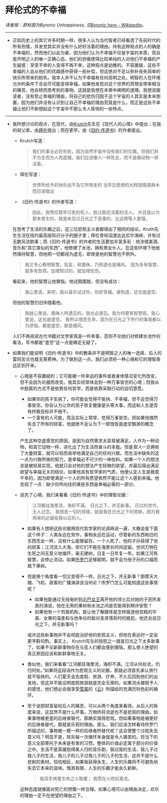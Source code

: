 # 拜伦式的不幸福

*译者按：原标题为Byronic Unhappiness, 见[Byronic hero - Wikipedia](https://en.wikipedia.org/wiki/Byronic_hero)。*

---

* 正如历史上的其它许多时期一样，很多人认为当代智者已经看透了先前时代的所有热情，并发觉其实并没有什么好好活着的理由。持有这种观点的人的确是不幸福的，然而他们以此为豪，因为他们认为不幸福不仅是宇宙的本质，而且是开明之人的唯一正确心态。他们的骄傲使得比较单纯的人对他们不幸福的产生疑惑：享受不幸的人变得不再不幸。这种观点是幼稚的。不容置疑，这些不幸福的人会从他们的优越感中获得一些补偿，但这绝对不足以弥补丧失简单的快乐所带来的损失。我本人并不认为不幸福有任何高明之处。明智的人在环境允许的条件下总会尽可能变得幸福。如果他发现对这个世界的冥想会带来相当的痛苦，他会转而思考别的事物。这就是我想在本章中阐明的道理。我想说服读者，没有禁止幸福的理由，将自己的悲伤归因于这个宇宙的人其实是本末倒置。因为他们并没有认识到让自己不幸福的理由究竟是什么，而正是这些不幸福让他们不断想起这个宇宙中不那么令人愉快的一些特点。

---

* 我所想讨论的观点，在现代，由[Krutch](https://en.wikipedia.org/wiki/Joseph_Wood_Krutch)先生在《现代人的心情》中提出；在我的祖父辈，由[拜伦](https://en.wikipedia.org/wiki/Lord_Byron)提出；而在更早，由《[旧约·传道书](https://en.wikipedia.org/wiki/Ecclesiastes)》的作者提出。
  * Krutch写道：
    > 我们的事业必将失败，因为自然宇宙中没有我们的位置。但我们并不为生而为人而遗憾。我们应该像人一样死去，而不是像动物一样活着。
  * 拜伦写道：
    > 世界所给予的快乐远不及它所带走的
    > 当早日思想的光辉因情感麻木而日渐暗淡

  * 《旧约·传道书》的作者写道：

    > 因此，我赞叹那早已死的死人，胜过那还活着的活人。
    > 并且我以为那未曾生的，就是未见过日光之下恶事的，比这两等人更强。

  在思考了生活的乐趣之后，这三位悲观主义者都得出了相同的结论。Kruth先生生活在纽约最高级知识分子的圈子里；拜伦曾经泅渡达达尼尔海峡，并有过无数风流韵事；而《旧约·传道书》的作者的生活更加丰富多彩：他涉猎美酒、音乐和“其它类似的东西”，他修建了水池，拥有男女仆人。在这些环境下他依然保持智慧，但他把一切都视为虚无，即使是他的智慧也不例外。

  >  我又专心察明智慧，狂妄，和愚昧。乃知道也是捕风。
  >  因为多有智慧，就多有愁烦。加增知识的，就加增忧伤。

  看起来，他的智慧让他懊恼。他试图摆脱，但没有成功：

  > 我心里说，来吧，我以喜乐试试你，你好享福。谁知道，这也是虚空。

  但他的智慧仍旧伴随着他。
 
  > 我就心里说，愚昧人所遇见的，我也必遇见。我为何更有智慧呢。我心里说，这也是虚空。
  > 我所以恨恶生命，因为在日光之下所行的事我都以为烦恼。都是虚空，都是捕风。 

  人们不再阅读古代书籍对文学家真是一件幸事，否则不论他们对修建水池作何看法，写书都是“虚空”这一点是确定无疑了。
* 如果我们能说明《旧约·传道书》中的教条并不是明智之人的唯一选择，后人的雷同言论也就无需费神。为了做到这一点，我们必须将一种心境和它的理智表达区别开来。
  * 心境是不容置疑的；它可能被一件幸运的事件或者身体情况变化所改变，但不会因为论据而改变。我其实经常体会到一种万事皆空的心境；但我从中脱离的方式不是依靠任何哲学，而是依靠采取行动的迫切意愿。
    * 如果你的孩子生病了，你可能会觉得不愉快、不幸福，但不会觉得万事皆空。你会认为让你的孩子恢复健康是头等大事，而这和人生是否有终极目标并不相干。
    * 一个富有的人可能，而且实际上常常，觉得万事皆空。但如果他偶然失去了所有的财富，他就绝不会认为下一顿饱饭是虚空飘渺的概念了。
  
    产生这种空虚感觉的原因，是因为自然需求太容易被满足。人作为一种动物，和其它动物一样，进化出了为生活而奋斗的本能。但是*智人*一旦拥有了大量财富，就可以轻而易举地满足自己的任何兴致。而生活中缺失的这一点为兴致所做的努力，是幸福必不可少的一味佐料。如果一个人的想法总是被轻易实现，他就只会对他的想法产生轻微的欲望，并最后得出满足欲望与幸福无关的结论。如果他具有哲学家的气质，他便认定人生是极度不幸的，因为即使满足一个人的所有愿望依然不能让这个人感到幸福。他忽视了一点：缺少你所向往的某些东西是幸福必需的一部分。
  * 说完了心境，我们来看看《旧约·传道书》中的理智论据：
    > 江河都往海里流，海却不满。
    > 日光之下，并无新事。
    > 已过的世代，无人记念。
    > 我恨恶一切的劳碌，就是我在日光之下的劳碌，因为我得来的必留给我以后的人。
  
    * 如果有人想把这些论据用现代哲学家的论调再说一遍，大概会是下面这个样子：人类永远在劳作，事物永远在运动，尽管新的东西和旧的东西完全一样，没有什么能够留存。一个人死了，他的子孙获得了他的财富；江河流入大海，但它们不能在海里长时间逗留。世间万物在生死之间无意义地循环，毫无建树，日复一日年复一年。如果江河有智慧，会停止流动。如果[所罗门](https://en.wikipedia.org/wiki/Solomon)足够聪明，就不会为他子孙的口福而栽下果树。
    * 但是换个角度看一切又变得不一样。日光之下，并无新事？那摩天大楼、飞机、政客的广播演讲该当何论？所罗门怎么可能知道这些事情呢？
      * 如果他能通过无线电听到[示巴女王](https://en.wikipedia.org/wiki/Queen_of_Sheba)离开他的领土后对她的子民所发表的演说，他在无用的果树和水池之间是否能得到稍许安慰？
      * 如果他有一个剪报机构，能让他了解媒体是怎样报道他宫殿的华美、女眷的温柔和与他争论的敌对圣贤落败时的尴尬，他还会说日光之下，并无新事吗？
     
      或许这些新事物并不会彻底治好他的悲观主义，但他在表达时一定会更字斟句酌。事实上， Krutch先生的抱怨之一就是日光之下太多新事了。如果不论新鲜事物存在与否人们都会感到懊恼，那么使人绝望的真正原因应该和新鲜事物无关。
    * 类似地，我们来看看“江河都往海里流，海却不满。江河从何处流，仍归何处。”如果将这段话作为悲观主义的论据，那就必须首先承认旅行是不愉快的。人们夏天会去度假、旅游、疗养，不久后回到他们的出发地，但这并不能证明度假旅游就是完全无用的。如果流水被赋予人的感觉，他们想必会很享受[雪莱](https://en.wikipedia.org/wiki/Percy_Bysshe_Shelley)的《[云](https://en.wikipedia.org/wiki/The_Cloud_(poem))》所描绘的充满历险色彩的循环。
    * 至于说把财富留给后人的痛苦，可以从两个角度来看待。从后人的角度来说，这显然不是什么坏事。万物终将流逝也不是悲观的理由。如果事物被更差的后继者替代，那确实值得悲观。但如果事物是被更好的后继者替代，那就是乐观的理由。那么，我们应该怎样看待所罗门所描述的，事物被一模一样的后继者所替代呢？这会使整个过程失去意义吗？明显不是，除非每一次循环本身就是令人痛苦的。将当下的意义全部寄托于未来是有害的习惯。整体的价值必定寓于部分的价值之中。生活不是英雄抱得美人归的音乐剧，我过我的生活，我儿子过我儿子的生活，我儿子的儿子过我儿子的儿子的生活，这并不是什么悲剧的素材。恰恰相反，如果我获得永生，人生的乐趣将不可避免地失去它本来的滋味。惟其有限，人生的乐趣才能永久新鲜。
      > 我双手烤着生命之火取暖； 
      > 我愿在火熄前离去。
    
    这种态度就像面对死亡的愤慨一样合理。如果心境可以由理由决定，欢乐的理由一定不在绝望的理由之下。
